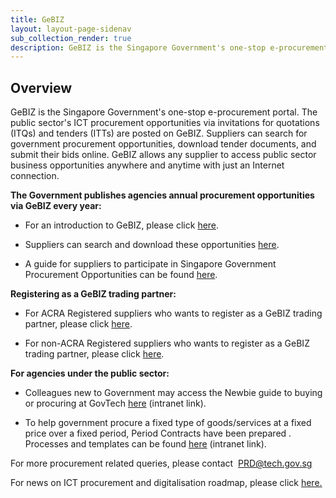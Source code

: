 ```yaml
---
title: GeBIZ
layout: layout-page-sidenav
sub_collection_render: true
description: GeBIZ is the Singapore Government's one-stop e-procurement portal for any supplier to access the public sector business opportunities.
---
```


## Overview

GeBIZ is the Singapore Government's one-stop e-procurement portal. The public sector's ICT procurement opportunities via invitations for quotations (ITQs) and tenders (ITTs) are posted on GeBIZ. Suppliers can search for government procurement opportunities, download tender documents, and submit their bids online. GeBIZ allows any supplier to access public sector business opportunities anywhere and anytime with just an Internet connection.

**The Government publishes agencies annual procurement opportunities via GeBIZ every year:**

- For an introduction to GeBIZ, please click [here](https://www.gebiz.gov.sg/).

- Suppliers can search and download these opportunities [here](https://www.gebiz.gov.sg/ptn/opportunity/BOListing.xhtml?origin=menu).

- A guide for suppliers to participate in Singapore Government Procurement Opportunities can be found [here](https://www.gebiz.gov.sg/docs/Supplier_Guide_Detailed.pdf).

**Registering as a GeBIZ trading partner:**

- For ACRA Registered suppliers who wants to register as a GeBIZ trading partner, please click [here](https://www.gebiz.gov.sg/cmw/content/4/page1/ACRA_Register_Supplier.html).

- For non-ACRA Registered suppliers who wants to register as a GeBIZ trading partner, please click [here](https://www.gebiz.gov.sg/cmw/content/4/page2/Non_ACRA_Register_Supplier.html).

**For agencies under the public sector:**

- Colleagues new to Government may access the Newbie guide to buying or procuring at GovTech [here](https://onespace.in.tech.gov.sg/sites/onespace/Resource/fipg/proc/Pages/newbie-guides-procurement-101.aspx) (intranet link).

- To help government procure a fixed type of goods/services at a fixed price over a fixed period, Period Contracts have been prepared . Processes and templates can be found [here](https://onespace.in.tech.gov.sg/sites/onespace/Resource/fipg/proc/Pages/Establishing-or-Renewing-WOG-ICT-Bulk-Tenders.aspx) (intranet link).

For more procurement related queries, please contact  [PRD@tech.gov.sg](mailto:PRD@tech.gov.sg)

For news on ICT procurement and digitalisation roadmap, please click [here.](https://www.tech.gov.sg/media/events/ib2020)
